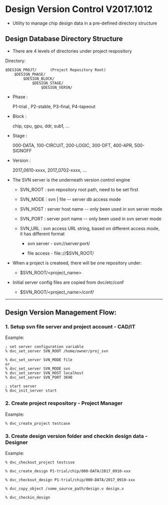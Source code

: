 # Design Version Control V2017.1012

- Utility to manage chip design data in a pre-defined directory structure

## Design Database Directory Structure
- There are 4 levels of directories under project respository

Directory:

	$DESIGN_PROJT/		(Project Repository Root)
		$DESIGN_PHASE/
			$DESIGN_BLOCK/
				$DESIGN_STAGE/
					$DESIGN_VERSN/


* Phase :

	P1-trial , P2-stable, P3-final, P4-tapeout

* Block :

	chip, cpu, gpu, ddr, sub1, ...

* Stage :

	000-DATA, 100-CIRCUIT, 200-LOGIC, 300-DFT, 400-APR, 500-SIGNOFF

* Version :

	2017_0610-xxxx, 2017_0702-xxxx, ...


- The SVN server is the underneath version control engine

  * SVN_ROOT : svn repository root path, need to be set first
  
  * SVN_MODE : svn | file -- server db access mode
  * SVN_HOST : server host name -- only been used in svn server mode
  * SVN_PORT : server port name -- only been used in svn server mode
  
  * SVN_URL  : svn access URL string, based on different access mode, it has different format

     * svn  server - svn://server:port/

     * file access - file:://$SVN_ROOT/

     
- When a project is createed, there will be one repository under:

  * $SVN_ROOT/<project_name>

- Initial server config files are copied from dvc/etc/conf

  * $SVN_ROOT/<project_name>/conf/
      

***
## Design Version Management Flow:

### 1. Setup svn file server and project account - CAD/IT

Example:

	; set server configuration variable
	% dvc_set_server SVN_ROOT /home/owner/proj_svn
	
	% dvc_set_server SVN_MODE file
	or
	% dvc_set_server SVN_MODE svn
	% dvc_set_server SVN_HOST localhost
	% dvc_set_server SVN_PORT 3690

	; start server
	% dvc_init_server start	

### 2. Create project respository - Project Manager

Example:

	% dvc_create_project testcase


### 3. Create design version folder and checkin design data - Designer

Example:

	% dvc_checkout_project testcsse
	
	% dvc_create_design P1-trial/chip/000-DATA/2017_0910-xxx

	% dvc_checkout_design P1-trial/chip/000-DATA/2017_0910-xxx

	% dvc_copy_object /some_source_path/design.v design.v

	% dvc_checkin_design 


